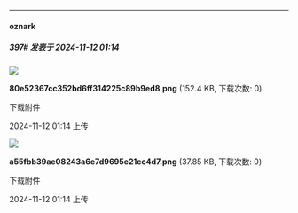 ﻿
*****

####  oznark  
##### 397#       发表于 2024-11-12 01:14

<img src="https://img.saraba1st.com/forum/202411/11/101406vt88tyysqs77cry8.png" referrerpolicy="no-referrer">

<strong>80e52367cc352bd6ff314225c89b9ed8.png</strong> (152.4 KB, 下载次数: 0)

下载附件

2024-11-12 01:14 上传

<img src="https://img.saraba1st.com/forum/202411/11/101408cwdwhj1sdw8dw8no.png" referrerpolicy="no-referrer">

<strong>a55fbb39ae08243a6e7d9695e21ec4d7.png</strong> (37.85 KB, 下载次数: 0)

下载附件

2024-11-12 01:14 上传

